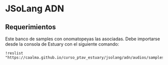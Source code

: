 # JSoLang ADN

## Requerimientos

Este banco de samples con onomatopeyas las asociadas. Debe importarse desde la consola de Estuary con el siguiente comando:

	!reslist "https://caalma.github.io/curso_ptav_estuary/jsolang/adn/audios/samples.json"
